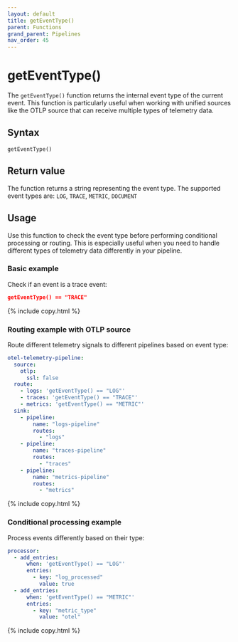 ```yaml
---
layout: default
title: getEventType()
parent: Functions
grand_parent: Pipelines
nav_order: 45
---
```


# getEventType()

The `getEventType()` function returns the internal event type of the current event. This function is particularly useful when working with unified sources like the OTLP source that can receive multiple types of telemetry data.

## Syntax

```
getEventType()
```

## Return value

The function returns a string representing the event type. The supported event types are: `LOG`, `TRACE`, `METRIC`, `DOCUMENT` 

## Usage

Use this function to check the event type before performing conditional processing or routing. This is especially useful when you need to handle different types of telemetry data differently in your pipeline.

### Basic example

Check if an event is a trace event:

```json
getEventType() == "TRACE"
```
{% include copy.html %}

### Routing example with OTLP source

Route different telemetry signals to different pipelines based on event type:

```yaml
otel-telemetry-pipeline:
  source:
    otlp:
      ssl: false
  route:
    - logs: 'getEventType() == "LOG"'
    - traces: 'getEventType() == "TRACE"'
    - metrics: 'getEventType() == "METRIC"'
  sink:
    - pipeline:
        name: "logs-pipeline"
        routes:
          - "logs"
    - pipeline:
        name: "traces-pipeline"
        routes:
          - "traces"
    - pipeline:
        name: "metrics-pipeline"
        routes:
          - "metrics"
```
{% include copy.html %}

### Conditional processing example

Process events differently based on their type:

```yaml
processor:
  - add_entries:
      when: 'getEventType() == "LOG"'
      entries:
        - key: "log_processed"
          value: true
  - add_entries:
      when: 'getEventType() == "METRIC"'
      entries:
        - key: "metric_type"
          value: "otel"
```
{% include copy.html %}
